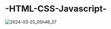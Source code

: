 ﻿# -HTML-CSS-Javascript-
![2024-03-25_05h46_37](https://github.com/daiichiii/HTML-CSS-Javascript/assets/136941425/96d070fa-a7c3-4f8c-9e21-0b57397af7d5)
